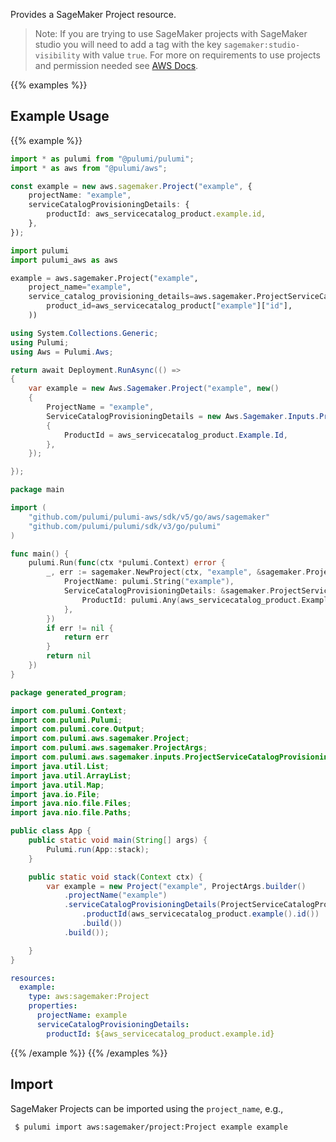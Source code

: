 Provides a SageMaker Project resource.

 > Note: If you are trying to use SageMaker projects with SageMaker studio you will need to add a tag with the key `sagemaker:studio-visibility` with value `true`. For more on requirements to use projects and permission needed see [AWS Docs](https://docs.aws.amazon.com/sagemaker/latest/dg/sagemaker-projects-templates-custom.html).

{{% examples %}}
## Example Usage
{{% example %}}

```typescript
import * as pulumi from "@pulumi/pulumi";
import * as aws from "@pulumi/aws";

const example = new aws.sagemaker.Project("example", {
    projectName: "example",
    serviceCatalogProvisioningDetails: {
        productId: aws_servicecatalog_product.example.id,
    },
});
```
```python
import pulumi
import pulumi_aws as aws

example = aws.sagemaker.Project("example",
    project_name="example",
    service_catalog_provisioning_details=aws.sagemaker.ProjectServiceCatalogProvisioningDetailsArgs(
        product_id=aws_servicecatalog_product["example"]["id"],
    ))
```
```csharp
using System.Collections.Generic;
using Pulumi;
using Aws = Pulumi.Aws;

return await Deployment.RunAsync(() => 
{
    var example = new Aws.Sagemaker.Project("example", new()
    {
        ProjectName = "example",
        ServiceCatalogProvisioningDetails = new Aws.Sagemaker.Inputs.ProjectServiceCatalogProvisioningDetailsArgs
        {
            ProductId = aws_servicecatalog_product.Example.Id,
        },
    });

});
```
```go
package main

import (
	"github.com/pulumi/pulumi-aws/sdk/v5/go/aws/sagemaker"
	"github.com/pulumi/pulumi/sdk/v3/go/pulumi"
)

func main() {
	pulumi.Run(func(ctx *pulumi.Context) error {
		_, err := sagemaker.NewProject(ctx, "example", &sagemaker.ProjectArgs{
			ProjectName: pulumi.String("example"),
			ServiceCatalogProvisioningDetails: &sagemaker.ProjectServiceCatalogProvisioningDetailsArgs{
				ProductId: pulumi.Any(aws_servicecatalog_product.Example.Id),
			},
		})
		if err != nil {
			return err
		}
		return nil
	})
}
```
```java
package generated_program;

import com.pulumi.Context;
import com.pulumi.Pulumi;
import com.pulumi.core.Output;
import com.pulumi.aws.sagemaker.Project;
import com.pulumi.aws.sagemaker.ProjectArgs;
import com.pulumi.aws.sagemaker.inputs.ProjectServiceCatalogProvisioningDetailsArgs;
import java.util.List;
import java.util.ArrayList;
import java.util.Map;
import java.io.File;
import java.nio.file.Files;
import java.nio.file.Paths;

public class App {
    public static void main(String[] args) {
        Pulumi.run(App::stack);
    }

    public static void stack(Context ctx) {
        var example = new Project("example", ProjectArgs.builder()        
            .projectName("example")
            .serviceCatalogProvisioningDetails(ProjectServiceCatalogProvisioningDetailsArgs.builder()
                .productId(aws_servicecatalog_product.example().id())
                .build())
            .build());

    }
}
```
```yaml
resources:
  example:
    type: aws:sagemaker:Project
    properties:
      projectName: example
      serviceCatalogProvisioningDetails:
        productId: ${aws_servicecatalog_product.example.id}
```
{{% /example %}}
{{% /examples %}}

## Import

SageMaker Projects can be imported using the `project_name`, e.g.,

```sh
 $ pulumi import aws:sagemaker/project:Project example example
```

 